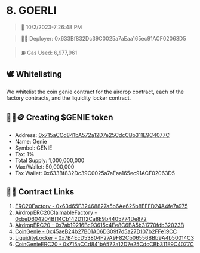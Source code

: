 # 8. GOERLI
<blockquote>📅 10/2/2023-7:26:48 PM</blockquote>

<blockquote>🧞‍♂️ Deployer: 0x633Bf832Dc39C0025a7aEaa165ec91ACF02063D5</blockquote>

<blockquote>⛽️ Gas Used: 6,977,961</blockquote>

## 🕊️ Whitelisting
We whitelist the coin genie contract for the airdrop contract, each of the factory contracts, and the liquidity locker contract.
## 🧞‍♂️🪙 Creating $GENIE token
- Address: [0x715aCCd841bA572a12D7e25CdcCBb311E9C4077C](https://goerli.etherscan.io/token/0x715aCCd841bA572a12D7e25CdcCBb311E9C4077C)
- Name: Genie
- Symbol: GENIE
- Tax: 1%
- Total Supply: 1,000,000,000
- Max/Wallet: 50,000,000
- Tax Wallet: 0x633Bf832Dc39C0025a7aEaa165ec91ACF02063D5
## 👷‍♂️ Contract Links
1. [ERC20Factory - 0x63d65F32468827a5b6Ae625b8EFFD24A4fe7a975](https://goerli.etherscan.io/address/0x63d65F32468827a5b6Ae625b8EFFD24A4fe7a975)
2. [AirdropERC20ClaimableFactory - 0xbeD604204Bf14Cb142D112Ca8E9b4405774De872](https://goerli.etherscan.io/address/0xbeD604204Bf14Cb142D112Ca8E9b4405774De872)
3. [AirdropERC20 - 0x7ab19216Bc93615c4Ee8C6BA5b31770fdb32023B](https://goerli.etherscan.io/address/0x7ab19216Bc93615c4Ee8C6BA5b31770fdb32023B)
4. [CoinGenie - 0x45aeB24b27B01A06D309f7d5a27D107b2FFe19CC](https://goerli.etherscan.io/address/0x45aeB24b27B01A06D309f7d5a27D107b2FFe19CC)
5. [LiquidityLocker - 0x7B4EcD53804F27A9F82Cb06556BBb9A4b50014C3](https://goerli.etherscan.io/address/0x7B4EcD53804F27A9F82Cb06556BBb9A4b50014C3)
6. [CoinGenieERC20 - 0x715aCCd841bA572a12D7e25CdcCBb311E9C4077C](https://goerli.etherscan.io/address/0x715aCCd841bA572a12D7e25CdcCBb311E9C4077C)
